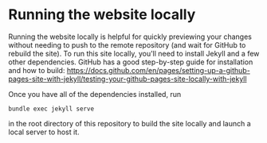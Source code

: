 # Running the website locally

Running the website locally is helpful for quickly previewing your changes without needing to push to the remote repository (and wait for GitHub to rebuild the site).
To run this site locally, you'll need to install Jekyll and a few other dependencies.
GitHub has a good step-by-step guide for installation and how to build: <https://docs.github.com/en/pages/setting-up-a-github-pages-site-with-jekyll/testing-your-github-pages-site-locally-with-jekyll>

Once you have all of the dependencies installed, run

```
bundle exec jekyll serve
```

in the root directory of this repository to build the site locally and launch a local server to host it.